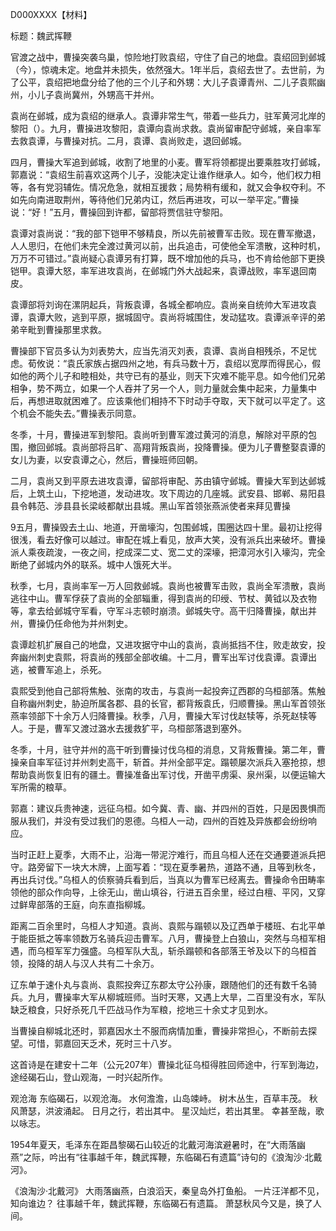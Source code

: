 D000XXXX【材料】

标题：魏武挥鞭



官渡之战中，曹操突袭乌巢，惊险地打败袁绍，守住了自己的地盘。袁绍回到邺城（今），惊魂未定。地盘并未损失，依然强大。1年半后，袁绍去世了。去世前，为了公平，袁绍把地盘分给了他的三个儿子和外甥：大儿子袁谭青州、二儿子袁熙幽州，小儿子袁尚冀州，外甥高干并州。

袁尚在邺城，成为袁绍的继承人。袁谭非常生气，带着一些兵力，驻军黄河北岸的黎阳（）。九月，曹操进攻黎阳，袁谭向袁尚求救。袁尚留审配守邺城，亲自率军去救袁谭，与曹操对抗。二月，袁谭、袁尚败走，退回邺城。

四月，曹操大军追到邺城，收割了地里的小麦。曹军将领都提出要乘胜攻打邺城，郭嘉说：“袁绍生前喜欢这两个儿子，没能决定让谁作继承人。如今，他们权力相等，各有党羽辅佐。情况危急，就相互援救；局势稍有缓和，就又会争权夺利。不如先向南进取荆州，等待他们兄弟内讧，然后再进攻，可以一举平定。”曹操说：“好！”五月，曹操回到许都，留部将贾信驻守黎阳。

袁谭对袁尚说：“我的部下铠甲不够精良，所以先前被曹军击败。现在曹军撤退，人人思归，在他们未完全渡过黄河以前，出兵追击，可使他全军溃散，这种时机，万万不可错过。”袁尚疑心袁谭另有打算，既不增加他的兵马，也不肯给他部下更换铠甲。袁谭大怒，率军进攻袁尚，在邺城门外大战起来，袁谭战败，率军退回南皮。

袁谭部将刘询在漯阴起兵，背叛袁谭，各城全都响应。袁尚亲自统帅大军进攻袁谭，袁谭大败，逃到平原，据城固守。袁尚将城围住，发动猛攻。袁谭派辛评的弟弟辛毗到曹操那里求救。

曹操部下官员多认为刘表势大，应当先消灭刘表，袁谭、袁尚自相残杀，不足忧虑。荀攸说：“袁氏家族占据四州之地，有兵马数十万，袁绍以宽厚而得民心，假如他的两个儿子和睦相处，共守已有的基业，则天下灾难不能平息。如今他们兄弟相争，势不两立，如果一个人吞并了另一个人，则力量就会集中起来，力量集中后，再想进取就困难了。应该乘他们相持不下时动手夺取，天下就可以平定了。这个机会不能失去。”曹操表示同意。

冬季，十月，曹操进军到黎阳。袁尚听到曹军渡过黄河的消息，解除对平原的包围，撤回邺城。袁尚部将吕旷、高翔背叛袁尚，投降曹操。便为儿子曹整娶袁谭的女儿为妻，以安袁谭之心，然后，曹操班师回朝。

二月，袁尚又到平原去进攻袁谭，留部将审配、苏由镇守邺城。曹操大军到达邺城后，上筑土山，下挖地道，发动进攻。攻下周边的几座城。武安县、邯郸、易阳县县令韩范、涉县县长梁岐都献出县城。黑山军首领张燕派使者来拜见曹操

9五月，曹操毁去土山、地道，开凿壕沟，包围邺城，围圈达四十里。最初让挖得很浅，看去好像可以越过。审配在城上看见，放声大笑，没有派兵出来破坏。曹操派人乘夜疏浚，一夜之间，挖成深二丈、宽二丈的深壕，把漳河水引入壕沟，完全断绝了邺城内外的联系。城中人饿死大半。

秋季，七月，袁尚率军一万人回救邺城。袁尚也被曹军击败，袁尚全军溃散，袁尚逃往中山。曹军俘获了袁尚的全部辎重，得到袁尚的印绶、节杖、黄钺以及衣物等，拿去给邺城守军看，守军斗志顿时崩溃。邺城失守。高干归降曹操，献出并州，曹操仍任命他为并州刺史。

袁谭趁机扩展自己的地盘，又进攻据守中山的袁尚，袁尚抵挡不住，败走故安，投奔幽州刺史袁熙，将袁尚的残部全部收编。十二月，曹军出军讨伐袁谭。袁谭出逃，被曹军追上，杀死。

袁熙受到他自己部将焦触、张南的攻击，与袁尚一起投奔辽西郡的乌桓部落。焦触自称幽州刺史，胁迫所属各郡、县的长官，都背叛袁氏，归顺曹操。黑山军首领张燕率领部下十余万人归降曹操。秋季，八月，曹操大军讨伐赵犊等，杀死赵犊等人。于是，曹军又渡过潞水去援救犷平，乌桓部落退到塞外。

冬季，十月，驻守并州的高干听到曹操讨伐乌桓的消息，又背叛曹操。第二年，曹操亲自率军征讨并州刺史高干，斩首。并州全部平定。蹋顿屡次派兵入塞抢掠，想帮助袁尚恢复旧有的疆土。曹操准备出军讨伐，开凿平虏渠、泉州渠，以便运输大军所需的粮草。

郭嘉：建议兵贵神速，远征乌桓。如今冀、青、幽、并四州的百姓，只是因畏惧而服从我们，并没有受过我们的恩德。乌桓人一动，四州的百姓及异族都会纷纷响应。

当时正赶上夏季，大雨不止，沿海一带泥泞难行，而且乌桓人还在交通要道派兵把守。路旁留下一块大木牌，上面写着：“现在夏季暑热，道路不通，且等到秋冬，再出兵讨伐。”乌桓人的侦察骑兵看到后，当真以为曹军已经离去。曹操命令田畴率领他的部众作向导，上徐无山，凿山填谷，行进五百余里，经过白檀、平冈，又穿过鲜卑部落的王庭，向东直指柳城。

距离二百余里时，乌桓人才知道。袁尚、袁熙与蹋顿以及辽西单于楼班、右北平单于能臣抵之等率领数万名骑兵迎击曹军。八月，曹操登上白狼山，突然与乌桓军相遇，而乌桓军军力强盛。乌桓军队大乱，斩杀蹋顿和各部落王爷及以下的乌桓首领，投降的胡人与汉人共有二十余万。

辽东单于速仆丸与袁尚、袁熙投奔辽东郡太守公孙康，跟随他们的还有数千名骑兵。九月，曹操率大军从柳城班师。当时天寒，又遇上大旱，二百里没有水，军队缺乏粮食，只好杀死几千匹战马作为军粮，挖地三十余丈才见到水。

当曹操自柳城北还时，郭嘉因水土不服而病情加重，曹操非常担心，不断前去探望。可惜，郭嘉回天乏术，死时三十八岁。

这首诗是在建安十二年（公元207年）曹操北征乌桓得胜回师途中，行军到海边，途经碣石山，登山观海，一时兴起所作。

观沧海
东临碣石，以观沧海。
水何澹澹，山岛竦峙。
树木丛生，百草丰茂。
秋风萧瑟，洪波涌起。
日月之行，若出其中。
星汉灿烂，若出其里。
幸甚至哉，歌以咏志。



1954年夏天，毛泽东在距昌黎碣石山较近的北戴河海滨避暑时，在“大雨落幽燕”之际，吟出有“往事越千年，魏武挥鞭，东临碣石有遗篇”诗句的《浪淘沙·北戴河》。

《浪淘沙·北戴河》
大雨落幽燕，白浪滔天，秦皇岛外打鱼船。
一片汪洋都不见，知向谁边？
往事越千年，魏武挥鞭，东临碣石有遗篇。
萧瑟秋风今又是，换了人间。









